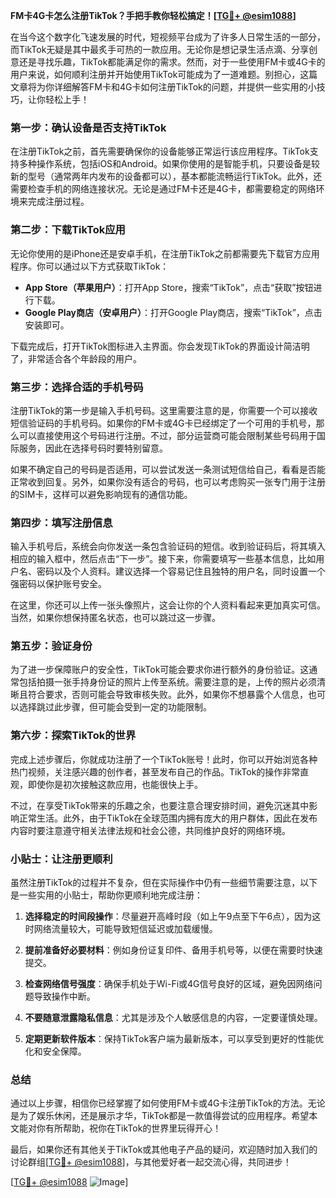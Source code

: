 **FM卡4G卡怎么注册TikTok？手把手教你轻松搞定！[[TG💪+ @esim1088](https://t.me/s/esim1088)]**

在当今这个数字化飞速发展的时代，短视频平台成为了许多人日常生活的一部分，而TikTok无疑是其中最炙手可热的一款应用。无论你是想记录生活点滴、分享创意还是寻找乐趣，TikTok都能满足你的需求。然而，对于一些使用FM卡或4G卡的用户来说，如何顺利注册并开始使用TikTok可能成为了一道难题。别担心，这篇文章将为你详细解答FM卡和4G卡如何注册TikTok的问题，并提供一些实用的小技巧，让你轻松上手！

### **第一步：确认设备是否支持TikTok**
在注册TikTok之前，首先需要确保你的设备能够正常运行该应用程序。TikTok支持多种操作系统，包括iOS和Android。如果你使用的是智能手机，只要设备是较新的型号（通常两年内发布的设备都可以），基本都能流畅运行TikTok。此外，还需要检查手机的网络连接状况。无论是通过FM卡还是4G卡，都需要稳定的网络环境来完成注册过程。

### **第二步：下载TikTok应用**
无论你使用的是iPhone还是安卓手机，在注册TikTok之前都需要先下载官方应用程序。你可以通过以下方式获取TikTok：

- **App Store（苹果用户）**：打开App Store，搜索“TikTok”，点击“获取”按钮进行下载。
- **Google Play商店（安卓用户）**：打开Google Play商店，搜索“TikTok”，点击安装即可。

下载完成后，打开TikTok图标进入主界面。你会发现TikTok的界面设计简洁明了，非常适合各个年龄段的用户。

### **第三步：选择合适的手机号码**
注册TikTok的第一步是输入手机号码。这里需要注意的是，你需要一个可以接收短信验证码的手机号码。如果你的FM卡或4G卡已经绑定了一个可用的手机号，那么可以直接使用这个号码进行注册。不过，部分运营商可能会限制某些号码用于国际服务，因此在选择号码时要特别留意。

如果不确定自己的号码是否适用，可以尝试发送一条测试短信给自己，看看是否能正常收到回复。另外，如果你没有适合的号码，也可以考虑购买一张专门用于注册的SIM卡，这样可以避免影响现有的通信功能。

### **第四步：填写注册信息**
输入手机号后，系统会向你发送一条包含验证码的短信。收到验证码后，将其填入相应的输入框中，然后点击“下一步”。接下来，你需要填写一些基本信息，比如用户名、密码以及个人资料。建议选择一个容易记住且独特的用户名，同时设置一个强密码以保护账号安全。

在这里，你还可以上传一张头像照片，这会让你的个人资料看起来更加真实可信。当然，如果你想保持匿名状态，也可以跳过这一步骤。

### **第五步：验证身份**
为了进一步保障账户的安全性，TikTok可能会要求你进行额外的身份验证。这通常包括拍摄一张手持身份证的照片上传至系统。需要注意的是，上传的照片必须清晰且符合要求，否则可能会导致审核失败。此外，如果你不想暴露个人信息，也可以选择跳过此步骤，但可能会受到一定的功能限制。

### **第六步：探索TikTok的世界**
完成上述步骤后，你就成功注册了一个TikTok账号！此时，你可以开始浏览各种热门视频，关注感兴趣的创作者，甚至发布自己的作品。TikTok的操作非常直观，即使你是初次接触这款应用，也能很快上手。

不过，在享受TikTok带来的乐趣之余，也要注意合理安排时间，避免沉迷其中影响正常生活。此外，由于TikTok在全球范围内拥有庞大的用户群体，因此在发布内容时要注意遵守相关法律法规和社会公德，共同维护良好的网络环境。

### **小贴士：让注册更顺利**
虽然注册TikTok的过程并不复杂，但在实际操作中仍有一些细节需要注意，以下是一些实用的小贴士，帮助你更顺利地完成注册：

1. **选择稳定的时间段操作**：尽量避开高峰时段（如上午9点至下午6点），因为这时网络流量较大，可能导致短信延迟或加载缓慢。
   
2. **提前准备好必要材料**：例如身份证复印件、备用手机号等，以便在需要时快速提交。

3. **检查网络信号强度**：确保手机处于Wi-Fi或4G信号良好的区域，避免因网络问题导致操作中断。

4. **不要随意泄露隐私信息**：尤其是涉及个人敏感信息的内容，一定要谨慎处理。

5. **定期更新软件版本**：保持TikTok客户端为最新版本，可以享受到更好的性能优化和安全保障。

### **总结**
通过以上步骤，相信你已经掌握了如何使用FM卡或4G卡注册TikTok的方法。无论是为了娱乐休闲，还是展示才华，TikTok都是一款值得尝试的应用程序。希望本文能对你有所帮助，祝你在TikTok的世界里玩得开心！

最后，如果你还有其他关于TikTok或其他电子产品的疑问，欢迎随时加入我们的讨论群组[[TG💪+ @esim1088](https://t.me/s/esim1088)]，与其他爱好者一起交流心得，共同进步！

[[TG💪+ @esim1088](https://t.me/s/esim1088) ![Image](https://i.postimg.cc/4NQfJmqS/Snipaste-2025-05-13-00-14-12.png)]